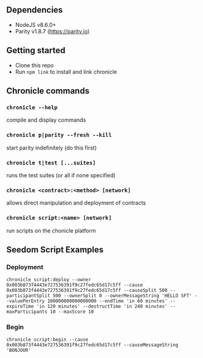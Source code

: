 ## Dependencies
- NodeJS v8.6.0+
- Parity v1.8.7 (https://parity.io)

## Getting started
- Clone this repo
- Run `npm link` to install and link chronicle

## Chronicle commands
### `chronicle --help`
compile and display commands
### `chronicle p|parity --fresh --kill`
start parity indefinitely (do this first)
### `chronicle t|test [...suites]`
runs the test suites (or all if none specified)
### `chronicle <contract>:<method> [network]`
allows direct manipulation and deployment of contracts
### `chronicle script:<name> [network]`
run scripts on the chonicle platform

## Seedom Script Examples
### Deployment
`chronicle script:deploy --owner 0x003b873f4443e727536391f9c27fedc65d17c5ff --cause 0x003b873f4443e727536391f9c27fedc65d17c5ff --causeSplit 500 --participantSplit 500 --ownerSplit 0 --ownerMessageString 'HELLO SFT' --valuePerEntry 100000000000000000 --endTime 'in 60 minutes' --expireTime 'in 120 minutes' --destructTime 'in 240 minutes' --maxParticipants 10 --maxScore 10`
### Begin
`chronicle script:begin --cause 0x003b873f4443e727536391f9c27fedc65d17c5ff --causeMessageString 'BONJOUR'`